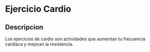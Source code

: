 # Ejercicio Cardio


## Descripcion
Los ejercicios de cardio son actividades que aumentan tu frecuencia cardíaca y mejoran la resistencia. 
